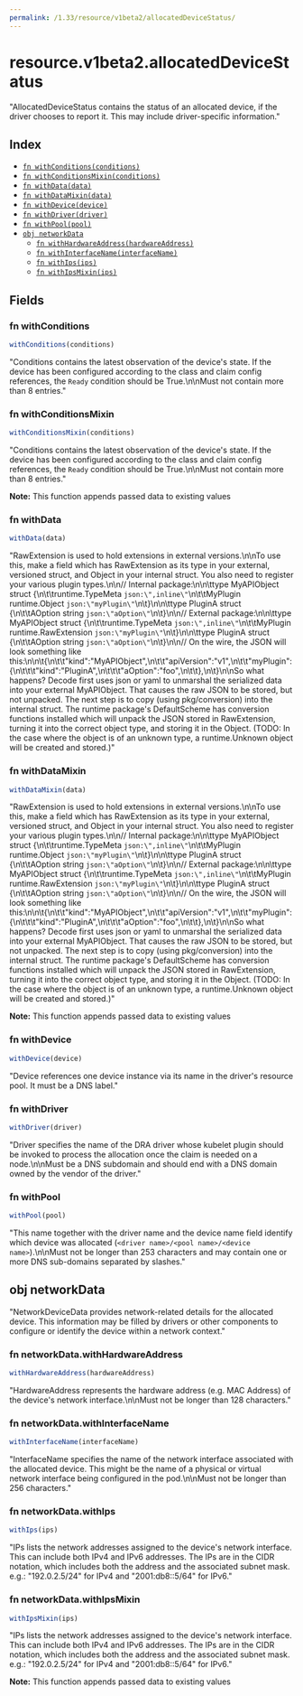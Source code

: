 ```yaml
---
permalink: /1.33/resource/v1beta2/allocatedDeviceStatus/
---
```


# resource.v1beta2.allocatedDeviceStatus

"AllocatedDeviceStatus contains the status of an allocated device, if the driver chooses to report it. This may include driver-specific information."

## Index

* [`fn withConditions(conditions)`](#fn-withconditions)
* [`fn withConditionsMixin(conditions)`](#fn-withconditionsmixin)
* [`fn withData(data)`](#fn-withdata)
* [`fn withDataMixin(data)`](#fn-withdatamixin)
* [`fn withDevice(device)`](#fn-withdevice)
* [`fn withDriver(driver)`](#fn-withdriver)
* [`fn withPool(pool)`](#fn-withpool)
* [`obj networkData`](#obj-networkdata)
  * [`fn withHardwareAddress(hardwareAddress)`](#fn-networkdatawithhardwareaddress)
  * [`fn withInterfaceName(interfaceName)`](#fn-networkdatawithinterfacename)
  * [`fn withIps(ips)`](#fn-networkdatawithips)
  * [`fn withIpsMixin(ips)`](#fn-networkdatawithipsmixin)

## Fields

### fn withConditions

```ts
withConditions(conditions)
```

"Conditions contains the latest observation of the device's state. If the device has been configured according to the class and claim config references, the `Ready` condition should be True.\n\nMust not contain more than 8 entries."

### fn withConditionsMixin

```ts
withConditionsMixin(conditions)
```

"Conditions contains the latest observation of the device's state. If the device has been configured according to the class and claim config references, the `Ready` condition should be True.\n\nMust not contain more than 8 entries."

**Note:** This function appends passed data to existing values

### fn withData

```ts
withData(data)
```

"RawExtension is used to hold extensions in external versions.\n\nTo use this, make a field which has RawExtension as its type in your external, versioned struct, and Object in your internal struct. You also need to register your various plugin types.\n\n// Internal package:\n\n\ttype MyAPIObject struct {\n\t\truntime.TypeMeta `json:\",inline\"`\n\t\tMyPlugin runtime.Object `json:\"myPlugin\"`\n\t}\n\n\ttype PluginA struct {\n\t\tAOption string `json:\"aOption\"`\n\t}\n\n// External package:\n\n\ttype MyAPIObject struct {\n\t\truntime.TypeMeta `json:\",inline\"`\n\t\tMyPlugin runtime.RawExtension `json:\"myPlugin\"`\n\t}\n\n\ttype PluginA struct {\n\t\tAOption string `json:\"aOption\"`\n\t}\n\n// On the wire, the JSON will look something like this:\n\n\t{\n\t\t\"kind\":\"MyAPIObject\",\n\t\t\"apiVersion\":\"v1\",\n\t\t\"myPlugin\": {\n\t\t\t\"kind\":\"PluginA\",\n\t\t\t\"aOption\":\"foo\",\n\t\t},\n\t}\n\nSo what happens? Decode first uses json or yaml to unmarshal the serialized data into your external MyAPIObject. That causes the raw JSON to be stored, but not unpacked. The next step is to copy (using pkg/conversion) into the internal struct. The runtime package's DefaultScheme has conversion functions installed which will unpack the JSON stored in RawExtension, turning it into the correct object type, and storing it in the Object. (TODO: In the case where the object is of an unknown type, a runtime.Unknown object will be created and stored.)"

### fn withDataMixin

```ts
withDataMixin(data)
```

"RawExtension is used to hold extensions in external versions.\n\nTo use this, make a field which has RawExtension as its type in your external, versioned struct, and Object in your internal struct. You also need to register your various plugin types.\n\n// Internal package:\n\n\ttype MyAPIObject struct {\n\t\truntime.TypeMeta `json:\",inline\"`\n\t\tMyPlugin runtime.Object `json:\"myPlugin\"`\n\t}\n\n\ttype PluginA struct {\n\t\tAOption string `json:\"aOption\"`\n\t}\n\n// External package:\n\n\ttype MyAPIObject struct {\n\t\truntime.TypeMeta `json:\",inline\"`\n\t\tMyPlugin runtime.RawExtension `json:\"myPlugin\"`\n\t}\n\n\ttype PluginA struct {\n\t\tAOption string `json:\"aOption\"`\n\t}\n\n// On the wire, the JSON will look something like this:\n\n\t{\n\t\t\"kind\":\"MyAPIObject\",\n\t\t\"apiVersion\":\"v1\",\n\t\t\"myPlugin\": {\n\t\t\t\"kind\":\"PluginA\",\n\t\t\t\"aOption\":\"foo\",\n\t\t},\n\t}\n\nSo what happens? Decode first uses json or yaml to unmarshal the serialized data into your external MyAPIObject. That causes the raw JSON to be stored, but not unpacked. The next step is to copy (using pkg/conversion) into the internal struct. The runtime package's DefaultScheme has conversion functions installed which will unpack the JSON stored in RawExtension, turning it into the correct object type, and storing it in the Object. (TODO: In the case where the object is of an unknown type, a runtime.Unknown object will be created and stored.)"

**Note:** This function appends passed data to existing values

### fn withDevice

```ts
withDevice(device)
```

"Device references one device instance via its name in the driver's resource pool. It must be a DNS label."

### fn withDriver

```ts
withDriver(driver)
```

"Driver specifies the name of the DRA driver whose kubelet plugin should be invoked to process the allocation once the claim is needed on a node.\n\nMust be a DNS subdomain and should end with a DNS domain owned by the vendor of the driver."

### fn withPool

```ts
withPool(pool)
```

"This name together with the driver name and the device name field identify which device was allocated (`<driver name>/<pool name>/<device name>`).\n\nMust not be longer than 253 characters and may contain one or more DNS sub-domains separated by slashes."

## obj networkData

"NetworkDeviceData provides network-related details for the allocated device. This information may be filled by drivers or other components to configure or identify the device within a network context."

### fn networkData.withHardwareAddress

```ts
withHardwareAddress(hardwareAddress)
```

"HardwareAddress represents the hardware address (e.g. MAC Address) of the device's network interface.\n\nMust not be longer than 128 characters."

### fn networkData.withInterfaceName

```ts
withInterfaceName(interfaceName)
```

"InterfaceName specifies the name of the network interface associated with the allocated device. This might be the name of a physical or virtual network interface being configured in the pod.\n\nMust not be longer than 256 characters."

### fn networkData.withIps

```ts
withIps(ips)
```

"IPs lists the network addresses assigned to the device's network interface. This can include both IPv4 and IPv6 addresses. The IPs are in the CIDR notation, which includes both the address and the associated subnet mask. e.g.: \"192.0.2.5/24\" for IPv4 and \"2001:db8::5/64\" for IPv6."

### fn networkData.withIpsMixin

```ts
withIpsMixin(ips)
```

"IPs lists the network addresses assigned to the device's network interface. This can include both IPv4 and IPv6 addresses. The IPs are in the CIDR notation, which includes both the address and the associated subnet mask. e.g.: \"192.0.2.5/24\" for IPv4 and \"2001:db8::5/64\" for IPv6."

**Note:** This function appends passed data to existing values